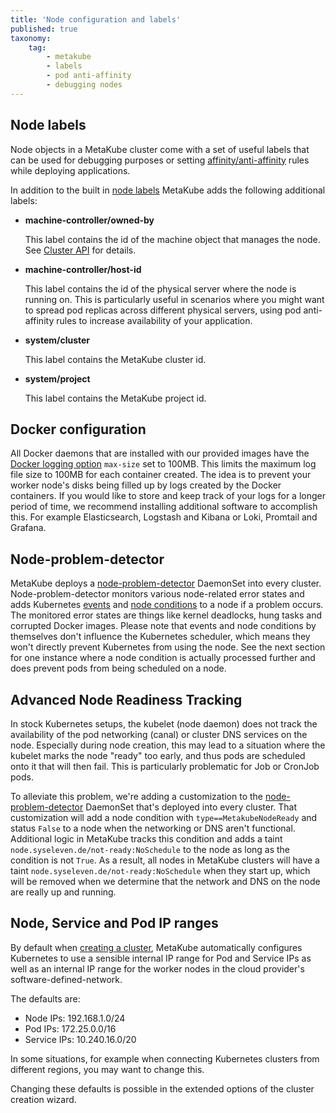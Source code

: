 ```yaml
---
title: 'Node configuration and labels'
published: true
taxonomy:
    tag:
        - metakube
        - labels
        - pod anti-affinity
        - debugging nodes
---
```


## Node labels

Node objects in a MetaKube cluster come with a set of useful labels that can be used for debugging purposes or setting
[affinity/anti-affinity](https://kubernetes.io/docs/concepts/configuration/assign-pod-node/#affinity-and-anti-affinity) rules while deploying applications.

In addition to the built in [node labels](https://kubernetes.io/docs/concepts/configuration/assign-pod-node/#built-in-node-labels)
MetaKube adds the following additional labels:

- **machine-controller/owned-by**

  This label contains the id of the machine object that manages the node. See [Cluster API](../12.cluster-api/default.en.md) for details.

- **machine-controller/host-id**

  This label contains the id of the physical server where the node is running on. This is particularly
  useful in scenarios where you might want to spread pod replicas across different physical servers, using pod anti-affinity rules to increase availability of your application.

- **system/cluster**

  This label contains the MetaKube cluster id.

- **system/project**

  This label contains the MetaKube project id.

## Docker configuration

All Docker daemons that are installed with our provided images have the [Docker logging option](https://docs.docker.com/config/containers/logging/json-file/) `max-size` set to 100MB. This limits the maximum log file size to 100MB for each container created. The idea is to prevent your worker node's disks being filled up by logs created by the Docker containers. If you would like to store and keep track of your logs for a longer period of time, we recommend installing additional software to accomplish this. For example Elasticsearch, Logstash and Kibana or Loki, Promtail and Grafana.

## Node-problem-detector

MetaKube deploys a [node-problem-detector](https://github.com/kubernetes/node-problem-detector) DaemonSet into every cluster.
Node-problem-detector monitors various node-related error states and adds Kubernetes [events](https://kubernetes.io/docs/reference/generated/kubernetes-api/v1.17/#event-v1-core)
and [node conditions](https://kubernetes.io/docs/concepts/architecture/nodes/#condition) to a node if a problem occurs.
The monitored error states are things like kernel deadlocks, hung tasks and corrupted Docker images. Please note that events and
node conditions by themselves don't influence the Kubernetes scheduler, which means they won't directly prevent Kubernetes from using
the node. See the next section for one instance where a node condition is actually processed further and does prevent pods from being
scheduled on a node.

## Advanced Node Readiness Tracking

In stock Kubernetes setups, the kubelet (node daemon) does not track the availability of the pod networking (canal) or cluster DNS services on the node.
Especially during node creation, this may lead to a situation where the kubelet marks the node "ready" too early, and thus pods are scheduled onto
it that will then fail. This is particularly problematic for Job or CronJob pods.

To alleviate this problem, we're adding a customization to the [node-problem-detector](https://github.com/kubernetes/node-problem-detector) DaemonSet
that's deployed into every cluster. That customization will add a node condition with `type==MetakubeNodeReady` and status `False` to a node when the
networking or DNS aren't functional. Additional logic in MetaKube tracks this condition and adds a taint `node.syseleven.de/not-ready:NoSchedule` to
the node as long as the condition is not `True`. As a result, all nodes in MetaKube clusters will have a taint `node.syseleven.de/not-ready:NoSchedule`
when they start up, which will be removed when we determine that the network and DNS on the node are really up and running.

## Node, Service and Pod IP ranges

By default when [creating a cluster](../../04.tutorials/02.create-a-cluster/default.en.md), MetaKube automatically configures Kubernetes to use a sensible internal IP range for Pod and Service IPs as well as an internal IP range for the worker nodes in the cloud provider's software-defined-network.

The defaults are:

- Node IPs: 192.168.1.0/24
- Pod IPs: 172.25.0.0/16
- Service IPs: 10.240.16.0/20

In some situations, for example when connecting Kubernetes clusters from different regions, you may want to change this.

Changing these defaults is possible in the extended options of the cluster creation wizard.
